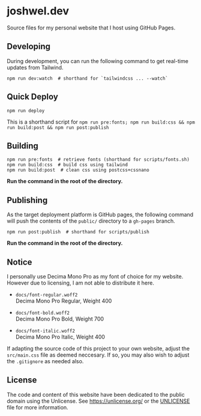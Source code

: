 # joshwel.dev

Source files for my personal website that I host using GitHub Pages.

## Developing

During development, you can run the following command to get real-time updates from
Tailwind.

```shell
npm run dev:watch  # shorthand for `tailwindcss ... --watch`
```

## Quick Deploy

```shell
npm run deploy
```

This is a shorthand script for `npm run pre:fonts; npm run build:css && npm run build:post && npm run post:publish`

## Building

```shell
npm run pre:fonts  # retrieve fonts (shorthand for scripts/fonts.sh)
npm run build:css  # build css using tailwind
npm run build:post  # clean css using postcss+cssnano
```

**Run the command in the root of the directory.**

## Publishing

As the target deployment platform is GitHub pages, the following command will push the
contents of the `public/` directory to a `gh-pages` branch.

```shell
npm run post:publish  # shorthand for scripts/publish
```

**Run the command in the root of the directory.**

## Notice

I personally use Decima Mono Pro as my font of choice for my website. However due to
licensing, I am not able to distribute it here.

- `docs/font-regular.woff2`  
  Decima Mono Pro Regular, Weight 400

- `docs/font-bold.woff2`  
  Decima Mono Pro Bold, Weight 700

- `docs/font-italic.woff2`  
  Decima Mono Pro Italic, Weight 400

If adapting the source code of this project to your own website, adjust the
`src/main.css` file as deemed neccesary. If so, you may also wish to adjust the
`.gitignore` as needed also.

## License

The code and content of this website have been dedicated to the public domain using the
Unlicense. See <https://unlicense.org/> or the [UNLICENSE](UNLICENSE) file for more
information.

